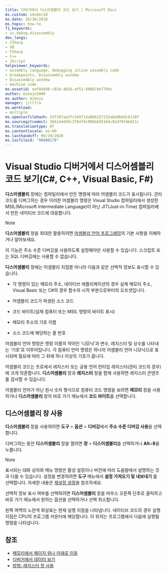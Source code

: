 ```yaml
---
title: 디버거에서 디스어셈블리 코드 보기 | Microsoft Docs
ms.custom: seodec18
ms.date: 10/30/2018
ms.topic: how-to
f1_keywords:
- vs.debug.disassembly
dev_langs:
- CSharp
- VB
- FSharp
- C++
- JScript
helpviewer_keywords:
- assembly language, debugging inline assembly code
- breakpoints, Disassembly window
- Disassembly window
- machine code
ms.assetid: eaf84dd0-c82d-481b-af51-690b74e7794c
author: mikejo5000
ms.author: mikejo
manager: jillfra
ms.workload:
- multiple
ms.openlocfilehash: 23f297aa3fc549714a9b6327232a8a0b69c6138f
ms.sourcegitcommit: 566144d59c376474c09bbb55164c01d70f4b621c
ms.translationtype: HT
ms.contentlocale: ko-KR
ms.lasthandoff: 09/19/2020
ms.locfileid: "90808170"
---
```

# <a name="view-disassembly-code-in-the-visual-studio-debugger-c-c-visual-basic-f"></a>Visual Studio 디버거에서 디스어셈블리 코드 보기(C#, C++, Visual Basic, F#)

**디스어셈블리** 창에는 컴파일러에서 만든 명령에 따라 어셈블리 코드가 표시됩니다. 관리 코드를 디버그하는 경우 이러한 어셈블리 명령은 Visual Studio 컴파일러에서 생성한 MSIL(Microsoft Intermediate Language)이 아닌 JIT(Just-in-Time) 컴파일러에서 만든 네이티브 코드에 대응합니다.

> [!NOTE]
> **디스어셈블리** 창을 최대한 활용하려면 [어셈블리 언어 프로그래밍](https://wikipedia.org/wiki/Assembly_language)의 기본 사항을 이해하거나 알아보세요.

이 기능은 주소 수준 디버깅을 사용하도록 설정해야만 사용할 수 있습니다. 스크립트 또는 SQL 디버깅에는 사용할 수 없습니다.

**디스어셈블리** 창에는 어셈블리 지침뿐 아니라 다음과 같은 선택적 정보도 표시할 수 있습니다.

- 각 명령이 있는 메모리 주소, 네이티브 애플리케이션의 경우 실제 메모리 주소, Visual Basic 또는 C#의 경우 함수의 시작 부분으로부터의 오프셋입니다.

- 어셈블리 코드가 파생된 소스 코드

- 코드 바이트(실제 컴퓨터 또는 MSIL 명령의 바이트 표시)

- 메모리 주소의 기호 이름

- 소스 코드에 해당하는 줄 번호

어셈블리 언어 명령은 명령 이름의 약어인 ‘니모닉’과 변수, 레지스터 및 상수를 나타내는 ‘기호’로 이루어집니다.   각 컴퓨터 언어 명령은 하나의 어셈블리 언어 니모닉으로 표시되며 필요에 따라 그 뒤에 하나 이상의 기호가 옵니다.

어셈블리 코드는 프로세서 레지스터 또는 공용 언어 런타임 레지스터(관리 코드의 경우)에 크게 의존합니다. **디스어셈블리** 창과 **레지스터** 창을 함께 사용하면 레지스터 콘텐츠를 검사할 수 있습니다.

어셈블리 언어가 아닌 원시 숫자 형식으로 컴퓨터 코드 명령을 보려면 **메모리** 창을 사용하거나 **디스어셈블리** 창의 바로 가기 메뉴에서 **코드 바이트**를 선택합니다.

## <a name="use-the-disassembly-window"></a>디스어셈블리 창 사용

**디스어셈블리** 창을 사용하려면 **도구** > **옵션** > **디버깅**에서 **주소 수준 디버깅 사용**을 선택합니다.

디버그하는 동안 **디스어셈블리** 창을 열려면 **창** > **디스어셈블리**를 선택하거나 **Alt**+**8**을 누릅니다.

> [!NOTE]
> 표시되는 대화 상자와 메뉴 명령은 활성 설정이나 버전에 따라 도움말에서 설명하는 것과 다를 수 있습니다. 설정을 변경하려면 **도구** 메뉴에서 **설정 가져오기 및 내보내기** 를 선택합니다. 자세한 내용은 [재설정 설정](../ide/environment-settings.md#reset-settings)을 참조하세요.

선택적 정보 표시 여부를 선택하려면 **디스어셈블리** 창을 마우스 오른쪽 단추로 클릭하고 바로 가기 메뉴에서 원하는 옵션을 선택하거나 선택 취소합니다.

왼쪽 여백의 노란색 화살표는 현재 실행 지점을 나타냅니다. 네이티브 코드의 경우 실행 지점은 CPU의 프로그램 카운터에 해당합니다. 이 위치는 프로그램에서 다음에 실행될 명령을 나타냅니다.

## <a name="see-also"></a>참조

* [메모리에서 페이지 위나 아래로 이동](../debugger/how-to-page-up-or-down-in-memory.md)
* [디버거에서 데이터 보기](../debugger/viewing-data-in-the-debugger.md)
* [방법: 레지스터 창 사용](../debugger/how-to-use-the-registers-window.md)